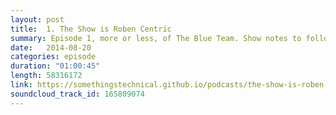 ```yaml
---
layout: post
title:  1. The Show is Roben Centric
summary: Episode 1, more or less, of The Blue Team. Show notes to follow.
date:   2014-08-20
categories: episode
duration: "01:00:45"
length: 58316172
link: https://somethingstechnical.github.io/podcasts/the-show-is-roben-centric.mp3
soundcloud_track_id: 165809074
---
```

